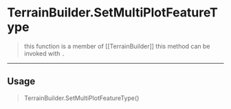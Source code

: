 # TerrainBuilder.SetMultiPlotFeatureType
> this function is a member of [[TerrainBuilder]]
> this method can be invoked with `.`
-----
## Usage
> TerrainBuilder.SetMultiPlotFeatureType()
